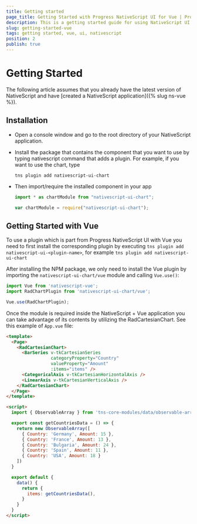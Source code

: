 ```yaml
---
title: Getting started
page_title: Getting Started with Progress NativeScript UI for Vue | Progress NativeScript UI Documentation
description: This is a getting started guide for using NativeScript UI with Vue
slug: getting-started-vue
tags: getting started, vue, ui, nativescript
position: 2
publish: true
---
```


# Getting Started

The following article assumes that you already have the latest version of NativeScript and have [created a NativeScript application]({% slug ns-vue %}).

## Installation

* Open a console window and go to the root directory of your NativeScript application.
* Install the package that contains the component that you want to use by typing nativescript command that adds a plugin. For example, if you want to use the chart, type

  ```` Shell
  tns plugin add nativescript-ui-chart
  ````

* Then import/require the installed component in your app

  ``` TypeScript
  import * as chartModule from "nativescript-ui-chart";
  ```

  ``` JavaScript
  var chartModule = require("nativescript-ui-chart");
  ```

## Getting Started with Vue

To use a plugin which is part from Progress NativeScript UI with Vue you need to first install the corresponding plugin by executing `tns plugin add nativescript-ui-<plugin-name>`, for example `tns plugin add nativescript-ui-chart`

After installing the NPM package, we only need to install the Vue plugin by importing the `nativescript-ui-chart/vue` module and calling `Vue.use()`:

``` JavaScript
import Vue from 'nativescript-vue';
import RadChartPlugin from 'nativescript-ui-chart/vue';

Vue.use(RadChartPlugin);
```

Once the module is required inside the NativeScript + Vue application you can take advantage of its contents by utilizing the RadCartesianChart. See this example of `App.vue` file:

``` HTML
<template>
  <Page>
    <RadCartesianChart>
      <BarSeries v-tkCartesianSeries
                 categoryProperty="Country"
                 valueProperty="Amount"
                 :items="items" />
      <CategoricalAxis v-tkCartesianHorizontalAxis />
      <LinearAxis v-tkCartesianVerticalAxis />
    </RadCartesianChart>
  </Page>
</template>

<script>
  import { ObservableArray } from 'tns-core-modules/data/observable-array'

  export const getCountriesData = () => {
    return new ObservableArray([
      { Country: 'Germany', Amount: 15 },
      { Country: 'France', Amount: 13 },
      { Country: 'Bulgaria', Amount: 24 },
      { Country: 'Spain', Amount: 11 },
      { Country: 'USA', Amount: 18 }
    ])
  }

  export default {
    data() {
      return {
        items: getCountriesData(),
      }
    }
  }
</script>
```
